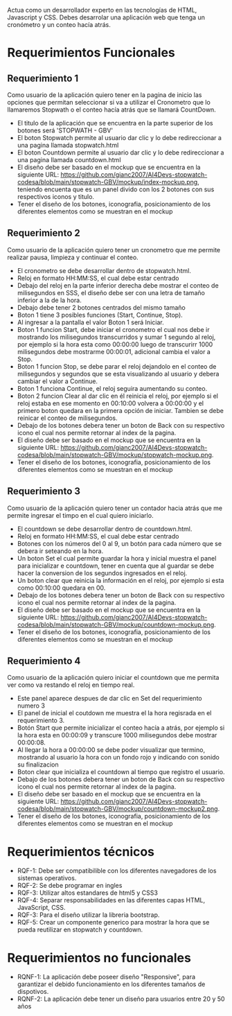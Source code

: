 
Actua como un desarrollador experto en las tecnologías de HTML, Javascript y CSS. Debes desarrolar una aplicación web que tenga un cronómetro y un conteo hacía atrás.

# Requerimientos Funcionales
## Requerimiento 1
Como usuario de la aplicación quiero tener en la pagina de inicio las opciones que permitan seleccionar si va a utilizar el Cronometro que lo llamaremos Stopwath o el conteo hacía atrás que se llamará CountDown.

- El titulo de la aplicación que se encuentra en la parte superior de los botones será 'STOPWATH - GBV'
- El boton Stopwatch permite al usuario dar clic y lo debe redireccionar a una pagina llamada stopwatch.html
- El boton Countdown permite al usuario dar clic y lo debe redireccionar a una pagina llamada countdown.html
- El diseño debe ser basado en el mockup que se encuentra en la siguiente URL: https://github.com/gianc2007/AI4Devs-stopwatch-codesa/blob/main/stopwatch-GBV/mockup/index-mockup.png, teniendo encuenta que es un panel divido con los 2 botones con sus respectivos iconos y titulo.
- Tener el diseño de los botones, iconografia, posicionamiento de los diferentes elementos como se muestran en el mockup

## Requerimiento 2
Como usuario de la aplicación quiero tener un cronometro que me permite realizar pausa, limpieza y continuar el conteo.

- El cronometro se debe desarrollar dentro de stopwatch.html.
- Reloj en formato HH:MM:SS, el cual debe estar centrado
- Debajo del reloj en la parte inferior derecha debe mostrar el conteo de milisegundos en SSS, el diseño debe ser con una letra de tamaño inferior a la de la hora.
- Debajo debe tener 2 botones centrados del mismo tamaño
- Boton 1 tiene 3 posibles funciones (Start, Continue, Stop).
- Al ingresar a la pantalla el valor Boton 1 será Iniciar. 
- Boton 1 funcion Start, debe iniciar el cronometro el cual nos debe ir mostrando los milisegundos transcurridos y sumar 1 segundo al reloj, por ejemplo si la hora esta como 00:00:00 luego de transcurirr 1000 milisegundos debe mostrarme 00:00:01, adicional cambia el valor a Stop.
- Boton 1 funcion Stop, se debe parar el reloj dejandolo en el conteo de milisegundos y segundos que se esta visualizando al usuario y debera cambiar el valor a Continue.
- Boton 1 funciona Continue, el reloj seguira aumentando su conteo.
- Boton 2 funcion Clear al dar clic en él reinicia el reloj, por ejemplo si el reloj estaba en ese momento en 00:10:00 volvera a 00:00:00 y el primero boton quedara en la primera opción de iniciar. Tambien se debe reinicar el conteo de milisegundos.
- Debajo de los botones debera tener un boton de Back con su respectivo icono el cual nos permite retornar al index de la pagina.
- El diseño debe ser basado en el mockup que se encuentra en la siguiente URL: https://github.com/gianc2007/AI4Devs-stopwatch-codesa/blob/main/stopwatch-GBV/mockup/stopwatch-mockup.png.
- Tener el diseño de los botones, iconografia, posicionamiento de los diferentes elementos como se muestran en el mockup


## Requerimiento 3
Como usuario de la aplicación quiero tener un contador hacia atrás que me permite ingresar el timpo en el cual quiero iniciarlo.
- El countdown se debe desarrollar dentro de countdown.html.
- Reloj en formato HH:MM:SS, el cual debe estar centrado
- Botones con los números del 0 al 9, un botón para cada número que se debera ir seteando en la hora.
- Un boton Set el cual permite guardar la hora y inicial muestra el panel para inicializar e countdown, tener en cuenta que al guardar se debe hacer la conversion de los segundos ingresados en el reloj.
- Un boton clear que reinicia la información en el reloj, por ejemplo si esta como 00:10:00 quedara en 00.
- Debajo de los botones debera tener un boton de Back con su respectivo icono el cual nos permite retornar al index de la pagina.
- El diseño debe ser basado en el mockup que se encuentra en la siguiente URL: https://github.com/gianc2007/AI4Devs-stopwatch-codesa/blob/main/stopwatch-GBV/mockup/countdown-mockup.png.
- Tener el diseño de los botones, iconografia, posicionamiento de los diferentes elementos como se muestran en el mockup

## Requerimiento 4
Como usuario de la aplicación quiero iniciar el countdown que me permita ver como va restando el reloj en tiempo real.
- Este panel aparece despues de dar clic en Set del requerimiento numero 3
- El panel de inicial el coutdown me muestra el la hora regisrada en el requerimiento 3.
- Botón Start que permite inicializar el conteo hacía a atrás, por ejemplo si la hora esta en 00:00:09 y transcure 1000 milisegundos debe mostrar 00:00:08.
- Al llegar la hora a 00:00:00 se debe poder visualizar que termino, mostrando al usuario la hora con un fondo rojo y indicando con sonido su finalizacion
- Boton clear que inicializa el countdown al tiempo que registro el usuario.
- Debajo de los botones debera tener un boton de Back con su respectivo icono el cual nos permite retornar al index de la pagina.
- El diseño debe ser basado en el mockup que se encuentra en la siguiente URL: https://github.com/gianc2007/AI4Devs-stopwatch-codesa/blob/main/stopwatch-GBV/mockup/countdown-mockup2.png.
- Tener el diseño de los botones, iconografia, posicionamiento de los diferentes elementos como se muestran en el mockup

# Requerimientos técnicos

- RQF-1: Debe ser compatibilible con los diferentes navegadores de los sistemas operativos.
- RQF-2: Se debe programar en ingles
- RQF-3: Utilizar altos estandares de html5 y CSS3
- RQF-4: Separar responsabilidades en las diferentes capas HTML, JavaScript, CSS.
- RQF-3: Para el diseño utilizar la libreria bootstrap.
- RQF-5: Crear un componente generico para mostrar la hora que se pueda reutilizar en stopwatch y countdown.

# Requerimientos no funcionales

- RQNF-1: La aplicación debe poseer diseño "Responsive", para garantizar el debido funcionamiento en los diferentes tamaños de dispotivos.
- RQNF-2: La aplicación debe tener un diseño para usuarios entre 20 y 50 años


